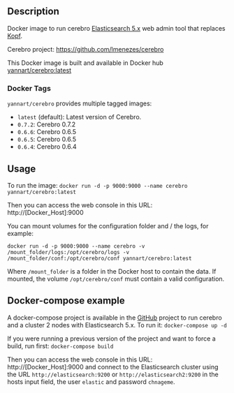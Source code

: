## Description
Docker image to run cerebro [Elasticsearch 5.x](https://www.elastic.co/products/elasticsearch) web admin tool that replaces [Kopf](https://github.com/lmenezes/elasticsearch-kopf).

Cerebro project: https://github.com/lmenezes/cerebro

This Docker image is built and available in Docker hub [yannart/cerebro:latest](https://hub.docker.com/r/yannart/cerebro/)

### Docker Tags

`yannart/cerebro` provides multiple tagged images:

* `latest` (default): Latest version of Cerebro.
* `0.7.2`: Cerebro 0.7.2
* `0.6.6`: Cerebro 0.6.5
* `0.6.5`: Cerebro 0.6.5
* `0.6.4`: Cerebro 0.6.4

## Usage
To run the image:
`docker run -d -p 9000:9000 --name cerebro yannart/cerebro:latest`

Then you can access the web console in this URL: http://[Docker_Host]:9000

You can mount volumes for the configuration folder and / the logs, for example:

`docker run -d -p 9000:9000 --name cerebro -v /mount_folder/logs:/opt/cerebro/logs -v /mount_folder/conf:/opt/cerebro/conf yannart/cerebro:latest`

Where `/mount_folder` is a folder in the Docker host to contain the data. If mounted, the volume `/opt/cerebro/conf` must contain a valid configuration.

## Docker-compose example

A docker-compose project is available in the [GitHub](https://github.com/yannart/docker-cerebro) project to run cerebro and a cluster 2 nodes with Elasticsearch 5.x.
To run it:
`docker-compose up -d`

If you were running a previous version of the project and want to force a build, run first:
`docker-compose build`

Then you can access the web console in this URL: http://[Docker_Host]:9000 and connect to the Elasticsearch cluster using the URL `http://elasticsearch:9200` or `http://elasticsearch2:9200` in the hosts input field, the user `elastic` and password `chnageme`.
